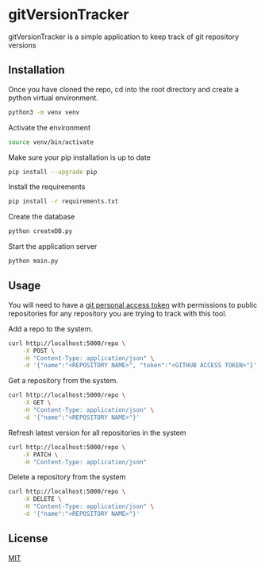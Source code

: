 # gitVersionTracker

gitVersionTracker is a simple application to keep track of git repository versions


## Installation

Once you have cloned the repo, cd into the root directory and create a python virtual environment.
```bash
python3 -m venv venv
```
Activate the environment
```bash
source venv/bin/activate
```
Make sure your pip installation is up to date
```bash
pip install --upgrade pip
```
Install the requirements
```bash
pip install -r requirements.txt
```
Create the database
```bash
python createDB.py
```
Start the application server
```bash
python main.py
```


## Usage

You will need to have a [git personal access token](https://docs.github.com/en/authentication/keeping-your-account-and-data-secure/creating-a-personal-access-token) with permissions to public repositories for any repository you are trying to track with this tool.

Add a repo to the system.
```bash
curl http://localhost:5000/repo \
    -X POST \
    -H "Content-Type: application/json" \
    -d '{"name":"<REPOSITORY NAME>", "token":"<GITHUB ACCESS TOKEN>"}'
```

Get a repository from the system.
```bash
curl http://localhost:5000/repo \
    -X GET \
    -H "Content-Type: application/json" \
    -d '{"name":"<REPOSITORY NAME>"}'
```

Refresh latest version for all repositories in the system
```bash
curl http://localhost:5000/repo \
    -X PATCH \
    -H "Content-Type: application/json"
```

Delete a repository from the system
```bash
curl http://localhost:5000/repo \
    -X DELETE \
    -H "Content-Type: application/json" \
    -d '{"name":"<REPOSITORY NAME>"}'
```

## License
[MIT](https://choosealicense.com/licenses/mit/)
